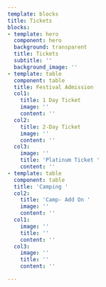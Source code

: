 ```yaml
---
template: blocks
title: Tickets
blocks:
- template: hero
  component: hero
  background: transparent
  title: Tickets
  subtitle: ''
  background_image: ''
- template: table
  component: table
  title: Festival Admission
  col1:
    title: 1 Day Ticket
    image: ''
    content: ''
  col2:
    title: 2-Day Ticket
    image: ''
    content: ''
  col3:
    image: ''
    title: 'Platinum Ticket '
    content: ''
- template: table
  component: table
  title: 'Camping '
  col2:
    title: 'Camp- Add On '
    image: ''
    content: ''
  col1:
    image: ''
    title: ''
    content: ''
  col3:
    image: ''
    title: ''
    content: ''

---
```

